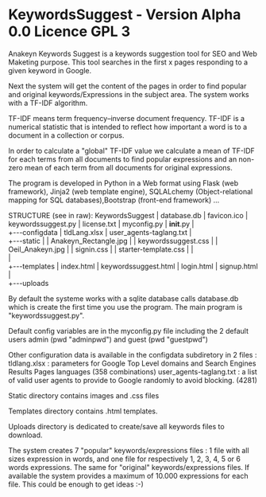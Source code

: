 # KeywordsSuggest - Version Alpha 0.0 Licence GPL 3
Anakeyn Keywords Suggest is a keywords suggestion tool for SEO and Web Maketing purpose.
This tool searches in the first  x pages responding to a given keyword in Google. 

Next the system will get the content of the pages in order to find popular and original  keywords/Expressions 
in the subject area. The system works  with a TF-IDF  algorithm.

TF-IDF means term frequency–inverse document frequency. TF-IDF is a numerical statistic that is intended to reflect 
how important a word is to a document in a collection or corpus.

In order to calculate a "global" TF-IDF value we calculate a mean of TF-IDF for each terms from all documents to 
find popular expressions and an non-zero mean of each term from all documents for original expressions.

The program is developed in Python in a Web format using Flask (web framework), Jinja2 (web template engine), 
SQLALchemy (Object-relational mapping for SQL databases),Bootstrap (front-end framework) ...

STRUCTURE (see in raw):
KeywordsSuggest
|   database.db
|   favicon.ico
|   keywordssuggest.py
|   license.txt
|   myconfig.py
|   __init__.py
|   
+---configdata
|       tldLang.xlsx
|       user_agents-taglang.txt
|       
+---static
|   |   Anakeyn_Rectangle.jpg
|   |   keywordssuggest.css
|   |   Oeil_Anakeyn.jpg
|   |   signin.css
|   |   starter-template.css
|   |   
|           
+---templates
|       index.html
|       keywordssuggest.html
|       login.html
|       signup.html
|       
+---uploads


By default the systeme works with a sqlite database calls database.db which is create the first time you use the program.
The main program is "keywordssuggest.py".

Default config variables are in the myconfig.py file including the 2 default users admin (pwd "adminpwd") 
and guest (pwd "guestpwd")

Other configuration data is available in the configdata subdiretory in 2 files :
tldlang.xlsx : parameters for Google Top Level domains and Search Engines Results Pages languages (358 combinations)
user_agents-taglang.txt :  a list of valid user agents to provide to Google randomly to avoid blocking. (4281)

Static directory contains images and .css files

Templates directory contains .html templates.

Uploads directory is dedicated to create/save all keywords files to download.

The system creates 7 "popular" keywords/expressions files : 1 file with all sizes expression in words, 
and one file for respectively 1, 2, 3, 4, 5 or 6 words expressions.
The same for "original"  keywords/expressions files. 
If available the system provides a maximum of 10.000 expressions for each file. This could be enough to get ideas :-) 





